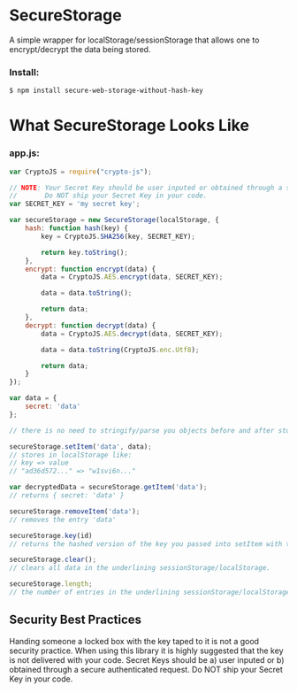 # SecureStorage
A simple wrapper for localStorage/sessionStorage that allows one to encrypt/decrypt the data being stored.

### Install:
```
$ npm install secure-web-storage-without-hash-key
```
# What SecureStorage Looks Like
<!-- * [Docs](docs/javascript-api.md) -->
<!-- * [JSFiddle](https://jsfiddle.net/fypyk2jp/4/) -->

### app.js:

```JavaScript
var CryptoJS = require("crypto-js");

// NOTE: Your Secret Key should be user inputed or obtained through a secure authenticated request.
//       Do NOT ship your Secret Key in your code.
var SECRET_KEY = 'my secret key';

var secureStorage = new SecureStorage(localStorage, {
    hash: function hash(key) {
        key = CryptoJS.SHA256(key, SECRET_KEY);

        return key.toString();
    },
    encrypt: function encrypt(data) {
        data = CryptoJS.AES.encrypt(data, SECRET_KEY);

        data = data.toString();

        return data;
    },
    decrypt: function decrypt(data) {
        data = CryptoJS.AES.decrypt(data, SECRET_KEY);

        data = data.toString(CryptoJS.enc.Utf8);

        return data;
    }
});

var data = {
    secret: 'data'
};

// there is no need to stringify/parse you objects before and after storing.

secureStorage.setItem('data', data);
// stores in localStorage like:
// key => value
// "ad36d572..." => "w1svi6n..."

var decryptedData = secureStorage.getItem('data');
// returns { secret: 'data' }

secureStorage.removeItem('data');
// removes the entry 'data'

secureStorage.key(id)
// returns the hashed version of the key you passed into setItem with the given id.

secureStorage.clear();
// clears all data in the underlining sessionStorage/localStorage.

secureStorage.length;
// the number of entries in the underlining sessionStorage/localStorage.

```
## Security Best Practices 
Handing someone a locked box with the key taped to it is not a good security practice. When using this library it is highly suggested that the key is not delivered with your code.  Secret Keys should be a) user inputed or b) obtained through a secure authenticated request. Do NOT ship your Secret Key in your code.
